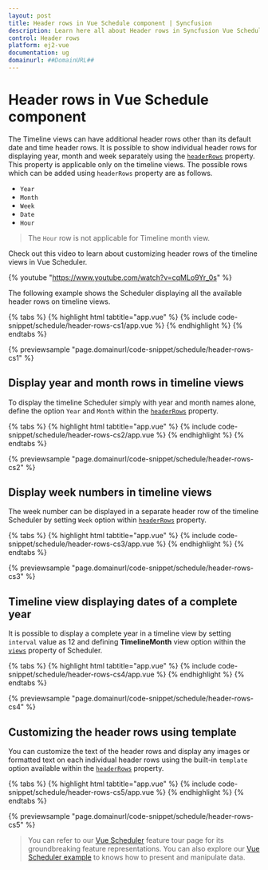 ```yaml
---
layout: post
title: Header rows in Vue Schedule component | Syncfusion
description: Learn here all about Header rows in Syncfusion Vue Schedule component of Syncfusion Essential JS 2 and more.
control: Header rows 
platform: ej2-vue
documentation: ug
domainurl: ##DomainURL##
---
```


# Header rows in Vue Schedule component

The Timeline views can have additional header rows other than its default date and time header rows. It is possible to show individual header rows for displaying year, month and week separately using the [`headerRows`](../api/schedule/headerRows/) property. This property is applicable only on the timeline views. The possible rows which can be added using `headerRows` property are as follows.

* `Year`
* `Month`
* `Week`
* `Date`
* `Hour`

> The `Hour` row is not applicable for Timeline month view.

Check out this video to learn about customizing header rows of the timeline views in Vue Scheduler.

{% youtube "https://www.youtube.com/watch?v=cqMLo9Yr_0s" %}

The following example shows the Scheduler displaying all the available header rows on timeline views.

{% tabs %}
{% highlight html tabtitle="app.vue" %}
{% include code-snippet/schedule/header-rows-cs1/app.vue %}
{% endhighlight %}
{% endtabs %}
        
{% previewsample "page.domainurl/code-snippet/schedule/header-rows-cs1" %}

## Display year and month rows in timeline views

To display the timeline Scheduler simply with year and month names alone, define the option `Year` and `Month` within the [`headerRows`](../api/schedule/headerRows/) property.

{% tabs %}
{% highlight html tabtitle="app.vue" %}
{% include code-snippet/schedule/header-rows-cs2/app.vue %}
{% endhighlight %}
{% endtabs %}
        
{% previewsample "page.domainurl/code-snippet/schedule/header-rows-cs2" %}

## Display week numbers in timeline views

The week number can be displayed in a separate header row of the timeline Scheduler by setting `Week` option within [`headerRows`](../api/schedule/headerRows/) property.

{% tabs %}
{% highlight html tabtitle="app.vue" %}
{% include code-snippet/schedule/header-rows-cs3/app.vue %}
{% endhighlight %}
{% endtabs %}
        
{% previewsample "page.domainurl/code-snippet/schedule/header-rows-cs3" %}

## Timeline view displaying dates of a complete year

It is possible to display a complete year in a timeline view by setting `interval` value as 12 and defining **TimelineMonth** view option within the [`views`](../api/schedule/views/) property of Scheduler.

{% tabs %}
{% highlight html tabtitle="app.vue" %}
{% include code-snippet/schedule/header-rows-cs4/app.vue %}
{% endhighlight %}
{% endtabs %}
        
{% previewsample "page.domainurl/code-snippet/schedule/header-rows-cs4" %}

## Customizing the header rows using template

You can customize the text of the header rows and display any images or formatted text on each individual header rows using the built-in `template` option available within the [`headerRows`](../api/schedule/headerRows/) property.

{% tabs %}
{% highlight html tabtitle="app.vue" %}
{% include code-snippet/schedule/header-rows-cs5/app.vue %}
{% endhighlight %}
{% endtabs %}
        
{% previewsample "page.domainurl/code-snippet/schedule/header-rows-cs5" %}

> You can refer to our [Vue Scheduler](https://www.syncfusion.com/vue-ui-components/vue-scheduler) feature tour page for its groundbreaking feature representations. You can also explore our [Vue Scheduler example](https://ej2.syncfusion.com/vue/demos/#/material/schedule/overview.html) to knows how to present and manipulate data.